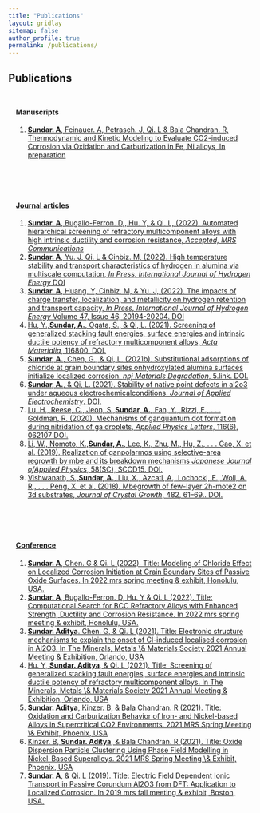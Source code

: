 ```yaml
---
title: "Publications"
layout: gridlay
sitemap: false
author_profile: true
permalink: /publications/
---
```


<style>
.jumbotron{
    padding:3%;
    padding-bottom:10px;
    padding-top:10px;
    margin-top:10px;
    margin-bottom:30px;
}
</style>

## Publications

<style>
img{
  border-radius: 10px;
}
.col-md-3 {
  margin-top:10px;
  margin-bottom:10px;
  padding:0px;
  display:block;
  overflow:hidden;
  text-align:center;
  display: table-cell;
  background: white;
  border-radius: 20px;
  height: auto;
  <!-- border: 1px solid black; -->
}
iframe {
  margin:0;
  padding:0;
  width: 175px;
  display: inline;
  vertical-align: middle;
}
</style>


<div class="jumbotron">
<div class="row align-items-end">
<div class="col-md-12 col-sm-12">
 <h4>Manuscripts</h4>
 <ol>
     <li><u><b>Sundar. A</b>, Feinauer. A, Petrasch. J, Qi. L & Bala Chandran. R, Thermodynamic and Kinetic Modeling to Evaluate CO2-induced Corrosion via Oxidation and Carburization in Fe, Ni alloys, In preparation <br></li>
 </ol>
</div>
</div>
</div>

<div class="jumbotron">
<div class="row align-items-end">
<div class="col-md-12 col-sm-12">
 <h4>Journal articles</h4>
 <ol>
 <li><u><b>Sundar. A</b></u>, Bugallo-Ferron. D,, Hu. Y, & Qi. L, (2022). Automated hierarchical screening of refractory multicomponent alloys with high intrinsic ductility and corrosion resistance, <i> Accepted, MRS Communications </i><br></li>
 <li><u><b>Sundar. A</b></u>, Yu. J, Qi. L & Cinbiz. M, (2022). High temperature stability and transport characteristics of hydrogen in alumina via multiscale computation, <i>In Press, International Journal of Hydrogen Energy</i> <a href="https://www.sciencedirect.com/science/article/abs/pii/S0360319922031378" target="_blank">DOI</a><br></li>        
 <li><u><b>Sundar. A</b></u>, Huang. Y, Cinbiz. M, & Yu. J, (2022). The impacts of charge transfer, localization, and metallicity on hydrogen retention and transport capacity, <i>In Press, International Journal of Hydrogen Energy</i> Volume 47, Issue 46, 20194-20204. <a href="https://www.sciencedirect.com/science/article/abs/pii/S0360319922017177" target="_blank">DOI</a><br></li>    
 <li>Hu, Y.,<u><b>Sundar, A.</b></u>, Ogata, S., & Qi, L. (2021). Screening of generalized stacking fault energies, surface energies and intrinsic ductile potency of refractory multicomponent alloys, <i>Acta Materialia</i>, 116800. <a href="https://www.sciencedirect.com/science/article/abs/pii/S1359645421001804" target="_blank">DOI</a>.<br></li>
 <li><u><b>Sundar, A.</b></u>, Chen, G., & Qi, L. (2021b). Substitutional adsorptions of chloride at grain boundary sites onhydroxylated alumina surfaces initialize localized corrosion. <i>npj Materials Degradation</i>, 5.link. <a href="https://doi.org/10.1038/s41529-021-00161-w" target="_blank">DOI</a>.<br></li>
 <li><u><b>Sundar, A.</b></u>, & Qi, L. (2021). Stability of native point defects in al2o3 under aqueous electrochemicalconditions. <i>Journal of Applied Electrochemistry</i>. <a href="https://doi.org/10.1007/s10800-020-01526-w" target="_blank">DOI</a>.<br></li>
 <li>Lu, H., Reese, C., Jeon, S.,<u><b>Sundar, A.</b></u>, Fan, Y., Rizzi, E., . . . Goldman, R. (2020). Mechanisms of ganquantum dot formation during nitridation of ga droplets, <i>Applied Physics Letters</i>, 116(6), 062107 <a href="https://aip.scitation.org/doi/abs/10.1063/1.5133965" target="_blank">DOI</a>.<br></li>
 <li>Li, W., Nomoto, K.,<u><b>Sundar, A.</b></u>, Lee, K., Zhu, M., Hu, Z., . . . Gao, X. et al. (2019). Realization of ganpolarmos using selective-area regrowth by mbe and its breakdown mechanisms <i>Japanese Journal ofApplied Physics</i>, 58(SC), SCCD15. <a href="https://iopscience.iop.org/article/10.7567/1347-4065/ab0f1b/meta" target="_blank">DOI</a>.<br></li>
 <li>Vishwanath, S.,<u><b>Sundar, A.</b></u>, Liu, X., Azcatl, A., Lochocki, E., Woll, A. R., . . . Peng, X. et al. (2018). Mbegrowth of few-layer 2h-mote2 on 3d substrates, <i>Journal of Crystal Growth</i>, 482, 61–69.. <a href="https://www.sciencedirect.com/science/article/pii/S0022024817306310" target="_blank">DOI</a>.<br></li>
  </ol>
</div>
</div>
</div>    


<div class="jumbotron">
<div class="row align-items-end">
<div class="col-md-12 col-sm-12">
 <h4>Conference</h4>
 <ol>
 <li><u><b>Sundar. A</b></u>, Chen. G & Qi. L (2022). Title: Modeling of Chloride Effect on Localized Corrosion Initiation at Grain Boundary Sites of Passive Oxide Surfaces. In 2022 mrs spring meeting & exhibit, Honolulu, USA.<br></li>
 <li><u><b>Sundar. A</b></u>, Bugallo-Ferron. D, Hu. Y & Qi. L (2022). Title: Computational Search for BCC Refractory Alloys with Enhanced Strength, Ductility and Corrosion Resistance. In 2022 mrs spring meeting & exhibit, Honolulu, USA.<br></li>
 <li><u><b>Sundar. Aditya</b></u>. Chen. G, & Qi. L (2021). Title: Electronic structure mechanisms to explain the onset of Cl-induced localised corrosion in Al2O3. In The Minerals, Metals \& Materials Society 2021 Annual Meeting & Exhibition, Orlando, USA<br></li>
 <li>Hu. Y, <u><b>Sundar. Aditya</b></u>, & Qi. L (2021). Title: Screening of generalized stacking fault energies, surface
  energies and intrinsic ductile potency of refractory multicomponent alloys. In The Minerals, Metals \& Materials Society 2021 Annual Meeting & Exhibition, Orlando, USA<br></li>
 <li><u><b>Sundar. Aditya</b></u>, Kinzer. B, & Bala Chandran. R (2021). Title: Oxidation and Carburization Behavior of Iron- and Nickel-based Alloys in Supercritical CO2 Environments. 2021 MRS Spring Meeting \& Exhibit, Phoenix, USA<br></li> 
 <li>Kinzer. B, <u><b>Sundar. Aditya</b></u>, & Bala Chandran. R (2021). Title: Oxide Dispersion Particle Clustering Using Phase Field Modelling in Nickel-Based Superalloys. 2021 MRS Spring Meeting \& Exhibit, Phoenix, USA<br></li> 
 <li><u><b>Sundar. A</b></u>, & Qi. L (2019). Title: Electric Field Dependent Ionic Transport in Passive Corundum Al2O3 from DFT: Application to Localized Corrosion. In 2019 mrs fall meeting & exhibit, Boston, USA.<br></li>
 </ol>
</div>
</div>
</div>
